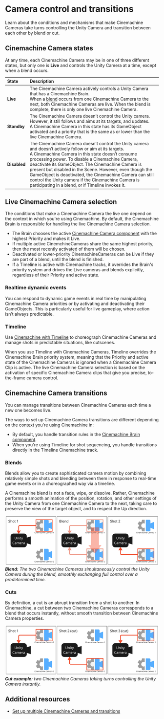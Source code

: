 # Camera control and transitions

Learn about the conditions and mechanisms that make Cinemachine Cameras take turns controlling the Unity Camera and transition between each other by blend or cut.

## Cinemachine Camera states

At any time, each Cinemachine Camera may be in one of three different states, but only one is **Live** and controls the Unity Camera at a time, except when a blend occurs.

| State | Description |
| :--- | :--- |
| **Live** | The Cinemachine Camera actively controls a Unity Camera that has a Cinemachine Brain.<br />When a [blend](#blends) occurs from one Cinemachine Camera to the next, both Cinemachine Cameras are live. When the blend is complete, there is only one live Cinemachine Camera. |
| **Standby** | The Cinemachine Camera doesn’t control the Unity camera. However, it still follows and aims at its targets, and updates.<br />A Cinemachine Camera in this state has its GameObject activated and a priority that is the same as or lower than the live Cinemachine Camera. |
| **Disabled** | The Cinemachine Camera doesn’t control the Unity camera and doesn’t actively follow or aim at its targets.<br />A Cinemachine Camera in this state doesn’t consume processing power. To disable a Cinemachine Camera, deactivate its GameObject. The Cinemachine Camera is present but disabled in the Scene. However, even though the GameObject is deactivated, the Cinemachine Camera can still control the Unity camera if the Cinemachine Camera is participating in a blend, or if Timeline invokes it. |

## Live Cinemachine Camera selection

The conditions that make a Cinemachine Camera the live one depend on the context in which you're using Cinemachine.  By default, the Cinemachine Brain is responsible for handling the live Cinemachine Camera selection.

- The Brain chooses the active [Cinemachine Camera component](CinemachineCamera.md) with the highest Priority and makes it Live.
- If multiple active CinemchineCameras share the same highest priority, then the most recently [activated](https://docs.unity3d.com/Manual/DeactivatingGameObjects.html) of them will be chosen.
- Deactivated or lower-priority CinemachineCameras can be Live if they are part of a blend, until the blend is finished.
- If a Timeline is active with Cinemachine tracks, it overrides the Brain's priority system and drives the Live cameras and blends explicitly, regardless of their Priority and active state.

### Realtime dynamic events

You can respond to dynamic game events in real time by manipulating Cinemachine Camera priorities or by activating and deactivating their GameObjects. This is particularly useful for live gameplay, where action isn’t always predictable.

### Timeline

Use [Cinemachine with Timeline](concept-timeline.md) to choreograph Cinemachine Cameras and manage shots in predictable situations, like cutscenes.

When you use Timeline with Cinemachine Cameras, Timeline overrides the Cinemachine Brain priority system, meaning that the Priority and active state of the Cinemachine Cameras is ignored when a Cinemachine Camera Clip is active. The live Cinemachine Camera selection is based on the activation of specific Cinemachine Camera clips that give you precise, to-the-frame camera control.

## Cinemachine Camera transitions

You can manage transitions between Cinemachine Cameras each time a new one becomes live.

The ways to set up Cinemachine Camera transitions are different depending on the context you're using Cinemachine in:
* By default, you handle transition rules in the [Cinemachine Brain component](CinemachineBrain.md).
* When you're using Timeline for shot sequencing, you handle transitions directly in the Timeline Cinemachine track.

### Blends

Blends allow you to create sophisticated camera motion by combining relatively simple shots and blending between them in response to real-time game events or in a choreographed way via a timeline.

A Cinemachine blend is not a fade, wipe, or dissolve. Rather, Cinemachine performs a smooth animation of the position, rotation, and other settings of the Unity Camera from one Cinemachine Camera to the next, taking care to preserve the view of the target object, and to respect the Up direction.

![](images/concept-transition-blend.png)  
_**Blend:** The two Cinemachine Cameras simultaneously control the Unity Camera during the blend, smoothly exchanging full control over a predetermined time._

### Cuts

By definition, a cut is an abrupt transition from a shot to another. In Cinemachine, a cut between two Cinemachine Cameras corresponds to a blend that occurs instantly, without smooth transition between Cinemachine Camera properties.

![](images/concept-transition-cut.png)  
_**Cut example:** two Cinemachine Cameras taking turns controlling the Unity Camera instantly._

## Additional resources

* [Set up multiple Cinemachine Cameras and transitions](setup-multiple-cameras.md)